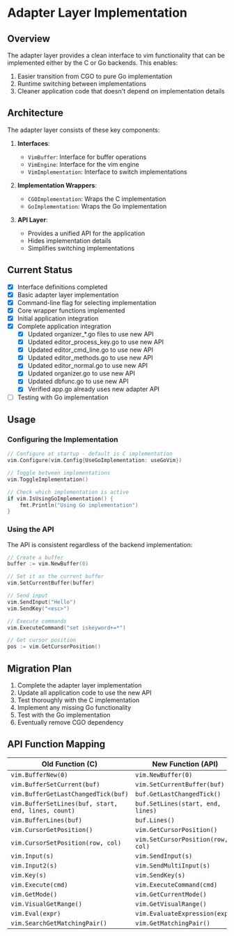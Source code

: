 # Adapter Layer Implementation

## Overview

The adapter layer provides a clean interface to vim functionality that can be implemented either by the C or Go backends. This enables:

1. Easier transition from CGO to pure Go implementation
2. Runtime switching between implementations
3. Cleaner application code that doesn't depend on implementation details

## Architecture

The adapter layer consists of these key components:

1. **Interfaces**:
   - `VimBuffer`: Interface for buffer operations
   - `VimEngine`: Interface for the vim engine
   - `VimImplementation`: Interface to switch implementations

2. **Implementation Wrappers**:
   - `CGOImplementation`: Wraps the C implementation
   - `GoImplementation`: Wraps the Go implementation

3. **API Layer**:
   - Provides a unified API for the application
   - Hides implementation details
   - Simplifies switching implementations

## Current Status

- [x] Interface definitions completed
- [x] Basic adapter layer implementation
- [x] Command-line flag for selecting implementation
- [x] Core wrapper functions implemented
- [x] Initial application integration
- [x] Complete application integration
  - [x] Updated organizer_*.go files to use new API
  - [x] Updated editor_process_key.go to use new API
  - [x] Updated editor_cmd_line.go to use new API
  - [x] Updated editor_methods.go to use new API
  - [x] Updated editor_normal.go to use new API
  - [x] Updated organizer.go to use new API
  - [x] Updated dbfunc.go to use new API
  - [x] Verified app.go already uses new adapter API
- [ ] Testing with Go implementation

## Usage

### Configuring the Implementation

```go
// Configure at startup - default is C implementation
vim.Configure(vim.Config{UseGoImplementation: useGoVim})

// Toggle between implementations
vim.ToggleImplementation()

// Check which implementation is active
if vim.IsUsingGoImplementation() {
    fmt.Println("Using Go implementation")
}
```

### Using the API

The API is consistent regardless of the backend implementation:

```go
// Create a buffer
buffer := vim.NewBuffer(0)

// Set it as the current buffer
vim.SetCurrentBuffer(buffer)

// Send input
vim.SendInput("Hello")
vim.SendKey("<esc>")

// Execute commands
vim.ExecuteCommand("set iskeyword+=*")

// Get cursor position
pos := vim.GetCursorPosition()
```

## Migration Plan

1. Complete the adapter layer implementation
2. Update all application code to use the new API
3. Test thoroughly with the C implementation
4. Implement any missing Go functionality
5. Test with the Go implementation
6. Eventually remove CGO dependency

## API Function Mapping

| Old Function (C) | New Function (API) |
|------------------|-------------------|
| `vim.BufferNew(0)` | `vim.NewBuffer(0)` |
| `vim.BufferSetCurrent(buf)` | `vim.SetCurrentBuffer(buf)` |
| `vim.BufferGetLastChangedTick(buf)` | `buf.GetLastChangedTick()` |
| `vim.BufferSetLines(buf, start, end, lines, count)` | `buf.SetLines(start, end, lines)` |
| `vim.BufferLines(buf)` | `buf.Lines()` |
| `vim.CursorGetPosition()` | `vim.GetCursorPosition()` |
| `vim.CursorSetPosition(row, col)` | `vim.SetCursorPosition(row, col)` |
| `vim.Input(s)` | `vim.SendInput(s)` |
| `vim.Input2(s)` | `vim.SendMultiInput(s)` |
| `vim.Key(s)` | `vim.SendKey(s)` |
| `vim.Execute(cmd)` | `vim.ExecuteCommand(cmd)` |
| `vim.GetMode()` | `vim.GetCurrentMode()` |
| `vim.VisualGetRange()` | `vim.GetVisualRange()` |
| `vim.Eval(expr)` | `vim.EvaluateExpression(expr)` |
| `vim.SearchGetMatchingPair()` | `vim.GetMatchingPair()` |